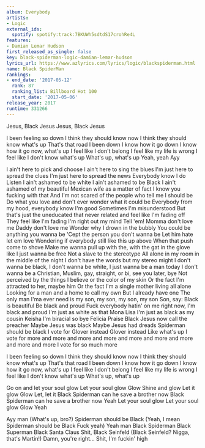 ```yaml
---
album: Everybody
artists:
- Logic
external_ids:
  spotify: spotify:track:7BKUWh5sdtdS17crohRe4L
features:
- Damian Lemar Hudson
first_released_as_single: false
key: black-spiderman-logic-damian-lemar-hudson
lyrics_url: https://www.azlyrics.com/lyrics/logic/blackspiderman.html
name: Black SpiderMan
rankings:
- end_date: '2017-05-12'
  rank: 87
  ranking_list: Billboard Hot 100
  start_date: '2017-05-06'
release_year: 2017
runtime: 331266
---
```

Jesus, Black Jesus
Jesus, Black Jesus

I been feeling so down
I think they should know now
I think they should know what's up
That's that road I been down
I know how it go down
I know how it go now, what's up
I feel like I don't belong
I feel like my life is wrong
I feel like I don't know what's up
What's up, what's up
Yeah, yeah
Ayy

I ain't here to pick and choose
I ain't here to sing the blues
I'm just here to spread the clues
I'm just here to spread the news
Everybody know I do
Listen
I ain't ashamed to be white
I ain't ashamed to be Black
I ain't ashamed of my beautiful Mexican wife as a matter of fact
I know you fucking with that
And I'm not scared of the people who tell me I should be
Do what you love and don't ever wonder what it could be
Everybody from my hood, everybody know I'm good
Sometimes I'm misunderstood
But that's just the uneducated that never related and feel like I'm fading off
They feel like I'm fading
I'm right out my mind
Tell 'em!
Momma don't love me
Daddy don't love me
Wonder why I drown in the bubbly
You could be anything you wanna be
'Cept the person you don't wanna be
Let him hate let em love
Wondering if everybody still like this up above
When that push come to shove
Make me wanna pull up with the, with the gat in the glove like
I just wanna be free
Not a slave to the stereotype
All alone in my room in the middle of the night
I don't have the words but my stereo might
I don't wanna be black, I don't wanna be white, I just wanna be a man today
I don't wanna be a Christian, Muslim, gay, straight, or bi, see you later, bye
Not perceived by the things I believe or the color of my skin
Or the fact I'm attracted to her, maybe him
Or the fact I'm a single mother living all alone
Looking for a man and a home to call my own
But I already have one
The only man I'ma ever need is my son, my son, my son, my son
Son, say:
Black is beautiful
Be black and proud
Fuck everybody hatin' on me right now, I'm black and proud
I'm just as white as that Mona Lisa
I'm just as black as my cousin Keisha
I'm biracial so bye Felicia
Praise Black Jesus now call the preacher
Maybe Jesus was black
Maybe Jesus had dreads
Spiderman should be black
I vote for Glover instead
Glover instead
Like what's up
I vote for more and more and more and more and more and more and more and more and more
I vote for so much more

I been feeling so down
I think they should know now
I think they should know what's up
That's that road I been down
I know how it go down
I know how it go now, what's up
I feel like I don't belong
I feel like my life is wrong
I feel like I don't know what's up
What's up, what's up


Go on and let your soul glow
Let your soul glow
Glow
Shine and glow
Let it glow
Glow
Let, let it
Black Spiderman can he save a brother now
Black Spiderman can he save a brother now
Yeah
Let your soul glow
Let your soul glow
Glow
Yeah


Ayy man
(What's up, bro?)
Spiderman should be Black
(Yeah, I mean Spiderman should be Black
Fuck yeah)
Yeah man
Black Spiderman
Black Superman
Black Santa Claus
Shit, Black Seinfeld
(Black Seinfeld?
Nigga, that's Martin!)
Damn, you're right...
Shit, I'm fuckin' high
